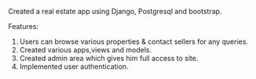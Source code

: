 Created a real estate app using Django, Postgresql and bootstrap.

Features:
1) Users can browse various properties & contact sellers for any queries.
2) Created various apps,views and models.
3) Created admin area which gives him full access to site.
4) Implemented user authentication.
